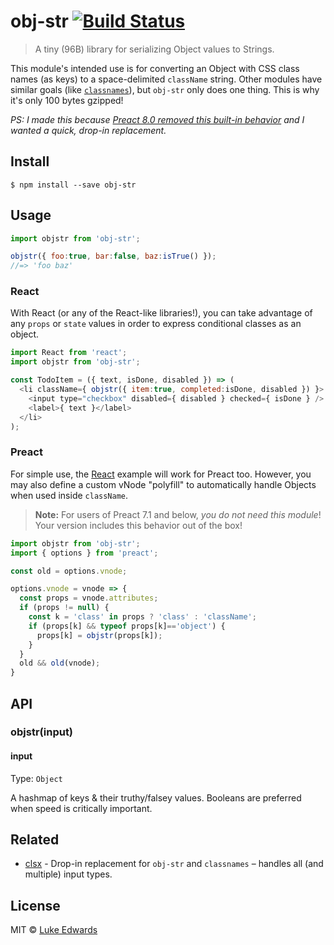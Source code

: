 # obj-str [![Build Status](https://travis-ci.org/lukeed/obj-str.svg?branch=master)](https://travis-ci.org/lukeed/obj-str)

> A tiny (96B) library for serializing Object values to Strings.

This module's intended use is for converting an Object with CSS class names (as keys) to a space-delimited `className` string. Other modules have similar goals (like [`classnames`](https://npm.im/classnames)), but `obj-str` only does one thing. This is why it's only 100 bytes gzipped!

_PS: I made this because [Preact 8.0 removed this built-in behavior](https://github.com/developit/preact/commit/b2c85e3f7fa89ebbf242b00f4cab7619641e3a52) and I wanted a quick, drop-in replacement._

## Install

```
$ npm install --save obj-str
```


## Usage

```js
import objstr from 'obj-str';

objstr({ foo:true, bar:false, baz:isTrue() });
//=> 'foo baz'
```

### React

With React (or any of the React-like libraries!), you can take advantage of any `props` or `state` values in order to express conditional classes as an object.

```js
import React from 'react';
import objstr from 'obj-str';

const TodoItem = ({ text, isDone, disabled }) => (
  <li className={ objstr({ item:true, completed:isDone, disabled }) }> 
    <input type="checkbox" disabled={ disabled } checked={ isDone } />
    <label>{ text }</label>
  </li>
);
```

### Preact

For simple use, the [React](#react) example will work for Preact too. However, you may also define a custom vNode "polyfill" to automatically handle Objects when used inside `className`.

> **Note:** For users of Preact 7.1 and below, _you do not need this module_! Your version includes this behavior out of the box!

```js
import objstr from 'obj-str';
import { options } from 'preact';

const old = options.vnode;

options.vnode = vnode => {
  const props = vnode.attributes;
  if (props != null) {
    const k = 'class' in props ? 'class' : 'className';
    if (props[k] && typeof props[k]=='object') {
      props[k] = objstr(props[k]);
    }
  }
  old && old(vnode);
}
```


## API

### objstr(input)

#### input

Type: `Object`

A hashmap of keys & their truthy/falsey values. Booleans are preferred when speed is critically important.


## Related

- [clsx](https://github.com/lukeed/clsx) - Drop-in replacement for `obj-str` and `classnames` – handles all (and multiple) input types.


## License

MIT © [Luke Edwards](http://lukeed.com)
